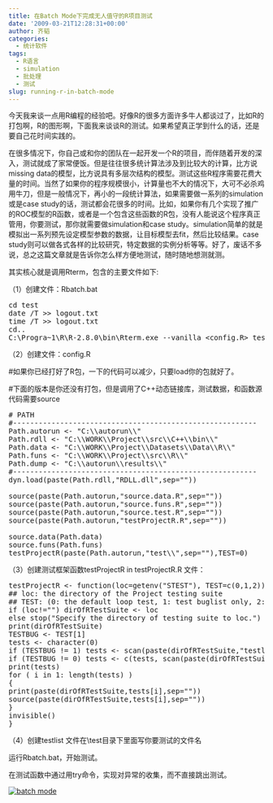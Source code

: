 ```yaml
---
title: 在Batch Mode下完成无人值守的R项目测试
date: '2009-03-21T12:28:31+00:00'
author: 齐韬
categories:
  - 统计软件
tags:
  - R语言
  - simulation
  - 批处理
  - 测试
slug: running-r-in-batch-mode
---
```


今天我来谈一点用R编程的经验吧。好像R的很多方面许多牛人都谈过了，比如R的打包啊，R的图形啊，下面我来谈谈R的测试。如果希望真正学到什么的话，还是要自己花时间实践的。

在很多情况下，你自己或和你的团队在一起开发一个R的项目，而伴随着开发的深入，测试就成了家常便饭。但是往往很多统计算法涉及到比较大的计算，比方说missing data的模型，比方说具有多层次结构的模型。测试这些R程序需要花费大量的时间。当然了如果你的程序规模很小，计算量也不大的情况下，大可不必杀鸡用牛刀，但是一般情况下，再小的一段统计算法，如果需要做一系列的simulation或是case study的话，测试都会花很多的时间。比如，如果你有几个实现了推广的ROC模型的R函数，或者是一个包含这些函数的R包，没有人能说这个程序真正管用，你要测试，那你就需要做simulation和case study。simulation简单的就是模拟出一系列预先设定模型参数的数据，让目标模型去fit，然后比较结果。case study则可以做各式各样的比较研究，特定数据的实例分析等等。好了，废话不多说，总之这篇文章就是告诉你怎么样方便地测试，随时随地想测就测。

其实核心就是调用Rterm，包含的主要文件如下:

（1）创建文件：Rbatch.bat

<pre class="brush: r">cd test
date /T &gt;&gt; logout.txt
time /T &gt;&gt; logout.txt
cd..
C:\Progra~1\R\R-2.8.0\bin\Rterm.exe --vanilla &lt;config.R&gt; testout.txt</pre>

（2）创建文件：config.R

#如果你已经打好了R包，一下的代码可以减少，只要load你的包就好了。

#下面的版本是你还没有打包，但是调用了C++动态链接库，测试数据，和函数源代码需要source

<pre class="brush: r"># PATH
#---------------------------------------------------------
Path.autorun &lt;- "C:\\autorun\\"
Path.rdll &lt;- "C:\\WORK\\Project\\src\\C++\\bin\\"
Path.data &lt;- "C:\\WORK\\Project\\Datasets\\Data\\R\\"
Path.funs &lt;- "C:\\WORK\\Project\\src\\R\\"
Path.dump &lt;- "C:\\autorun\\results\\"
#---------------------------------------------------------
dyn.load(paste(Path.rdll,"RDLL.dll",sep=""))

source(paste(Path.autorun,"source.data.R",sep=""))
source(paste(Path.autorun,"source.funs.R",sep=""))
source(paste(Path.autorun,"source.test.R",sep=""))
source(paste(Path.autorun,"testProjectR.R",sep=""))

source.data(Path.data)
source.funs(Path.funs)
testProjectR(paste(Path.autorun,"test\\",sep=""),TEST=0)</pre>

（3）创建测试框架函数testProjectR in testProjectR.R 文件：

<pre class="brush: r">testProjectR &lt;- function(loc=getenv("STEST"), TEST=c(0,1,2)) {
## loc: the directory of the Project testing suite
## TEST: (0: the default loop test, 1: test buglist only, 2: loop test and test buglist
if (loc!="") dirOfRTestSuite &lt;- loc
else stop("Specify the directory of testing suite to loc.")
print(dirOfRTestSuite)
TESTBUG &lt;- TEST[1]
tests &lt;- character(0)
if (TESTBUG != 1) tests &lt;- scan(paste(dirOfRTestSuite,"testlist",sep=""),what=character(0))
if (TESTBUG != 0) tests &lt;- c(tests, scan(paste(dirOfRTestSuite,"buglist",sep=""),what=character(0)))
print(tests)
for ( i in 1: length(tests) )
{
print(paste(dirOfRTestSuite,tests[i],sep=""))
source(paste(dirOfRTestSuite,tests[i],sep=""))
}
invisible()
}</pre>

（4）创建testlist 文件在\test目录下里面写你要测试的文件名

运行Rbatch.bat，开始测试。

在测试函数中通过用try命令，实现对异常的收集，而不直接跳出测试。

[![batch mode](https://cos.name/wp-content/uploads/2009/03/batch-300x195.jpg)](https://cos.name/wp-content/uploads/2009/03/batch.jpg)
